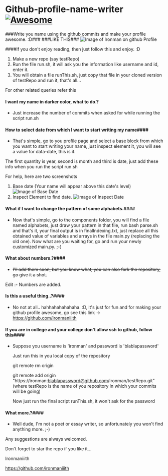 # Github-profile-name-writer  [![Awesome](https://cdn.rawgit.com/sindresorhus/awesome/d7305f38d29fed78fa85652e3a63e154dd8e8829/media/badge.svg)](https://github.com/ironmaniiith)
###Write you name using the github commits and make your profile awesome. :D###
###LIKE THIS###
![Image of Ironman on github Profile](https://github.com/ironmaniiith/Github-profile-name-writer/blob/master/extras/ironmanGithub.jpg)

####If you don't enjoy reading, then just follow this and enjoy. :D

1.	Make a new repo (say testRepo)
2.	Run the file run.sh, it will ask you the information like username and id, enter it.
3.	You will obtain	a file runThis.sh, just copy that file in your cloned version of testRepo and run it, that's all...


For other related queries refer this

#### I want my name in darker color, what to do.? ####
* Just increase the number of commits when asked for while running the script run.sh


#### How to select date from which I want to start writing my name####
* That's simple, go to you profile page and select a base block from which you want to start writing your name, just inspect element it, you will see a value for data-date, this is it.

The first quantity is year, second is month and third is date, just add these info when you run the script run.sh

For help, here are two screenshots

1. Base date (Your name will appear above this date's level)
![Image of Base Date](https://github.com/ironmaniiith/Github-profile-name-writer/blob/master/extras/baseDate.jpg)
2. Inspect Element to find date.
![Image of Inspect Date](https://github.com/ironmaniiith/Github-profile-name-writer/blob/master/extras/inspectDate.jpg)


#### What if I want to change the pattern of some alphabets.####
* Now that's simple, go to the components folder, you will find a file named alphabets, just draw your pattern in that file, run bash parse.sh and that's it, your final output is in finalIndexing.txt, just replace all this obtained value of variables and arrays in the file main.py (replacing the old one). Now what are you waiting for, go and run your newly customized main.py. ;-)


#### What about numbers.?####
* ~~I'll add them soon, but you know what, you can also fork the repository, go give it a shot.~~

Edit :- Numbers are added.

#### Is this a useful thing..?####
* No not at all.. hahhahahahahaha. :D, it's just for fun and for making your github profile awesome, go see this link -> https://github.com/ironmaniiith

#### If you are in college and your college don't allow ssh to github, follow this####
* Suppose you username is 'ironman' and password is 'blablapassword'
	
	Just run this in you local copy of the repository

	git remote rm origin

	git remote add origin "https://ironman:blablapassword@github.com/ironman/testRepo.git" (where testRepo is the name of you repository in which your commits will be going)
	
	Now just run the final script runThis.sh, it won't ask for the password

#### What more.?####
* Well dude, I'm not a poet or essay writer, so unfortunately you won't find anything more. ;-)

Any suggestions are always welcomed.

Don't forget to star the repo if you like it...

Ironmaniiith

https://github.com/ironmaniiith